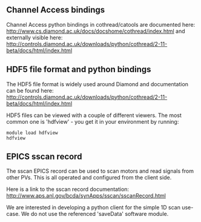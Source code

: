 
Channel Access bindings
-----------------------

Channel Access python bindings in cothread/catools are documented here:
http://www.cs.diamond.ac.uk/docs/docshome/cothread/index.html
and externally visible here: 
http://controls.diamond.ac.uk/downloads/python/cothread/2-11-beta/docs/html/index.html


HDF5 file format and python bindings
------------------------------------

The HDF5 file format is widely used around Diamond and documentation can be found
here: http://controls.diamond.ac.uk/downloads/python/cothread/2-11-beta/docs/html/index.html

HDF5 files can be viewed with a couple of different viewers. The most common one
is 'hdfview' - you get it in your environment by running:

    module load hdfview
    hdfview


EPICS sscan record
------------------

The sscan EPICS record can be used to scan motors and read signals from other PVs. This is
all operated and configured from the client side.

Here is a link to the sscan record documentation: http://www.aps.anl.gov/bcda/synApps/sscan/sscanRecord.html

We are interested in developing a python client for the simple 1D scan use-case. We do not
use the referenced 'saveData' software module.

